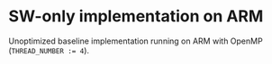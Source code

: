# SW-only implementation on ARM

Unoptimized baseline implementation running on ARM with OpenMP (```THREAD_NUMBER := 4```).
